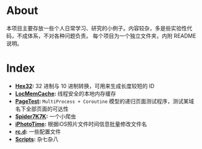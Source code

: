 About
====

本项目主要存放一些个人日常学习、研究的小例子。内容较杂，多是些实验性代码，不成体系，不对各种问题负责。
每个项目为一个独立文件夹，内附 README 说明。

Index
====

- **[Hex32](<Hex32>):** 32 进制与 10 进制转换，可用来生成长度较短的 ID
- **[LocMemCache](<LocMemCache>):** 线程安全的本地内存缓存
- **[PageTest](<PageTest>):** `MultiProcess + Coroutine` 模型的递归页面测试程序，测试某域名下全部页面的可达性
- **[Spider7K7K](<Spider7K7K>):** 一个小爬虫
- **[iPhotoTime](<iPhotoTime>):** 根据iOS照片文件时间信息批量修改文件名
- **[rc.d](<rc.d>):** 一些配置文件
- **[Scripts](<Scripts>):** 杂七杂八
